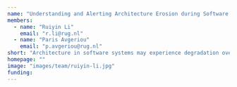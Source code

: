 ```yaml
---
name: "Understanding and Alerting Architecture Erosion during Software Development"
members:
  - name: "Ruiyin Li"
    email: "r.li@rug.nl"
  - name: "Paris Avgeriou"
    email: "p.avgeriou@rug.nl"
short: "Architecture in software systems may experience degradation over time as a result of accumulated changes. As the system evolves, the accumulation of such problems (e.g., architectural violations) can cause the implemented architecture to deviate away from the intended architecture. The phenomenon of divergence between the intended and implemented architectures is regarded as architecture erosion. An eroded architecture can aggravate the brittleness of the system and decrease architecture sustainability. For instance, a software system with an eroded architecture may lead to the deterioration of the engineering quality of the system and make it challenging for developers to comprehend the internal structure of the system. This research project aims to increase understanding of architecture erosion and provide strategies for mitigating its effects. Our objective is to assist researchers and practitioners in detecting and mitigating architecture erosion, with the aim of (partially) resolving this issue."
homepage: ""
image: "images/team/ruiyin-li.jpg"
funding:
---
```

